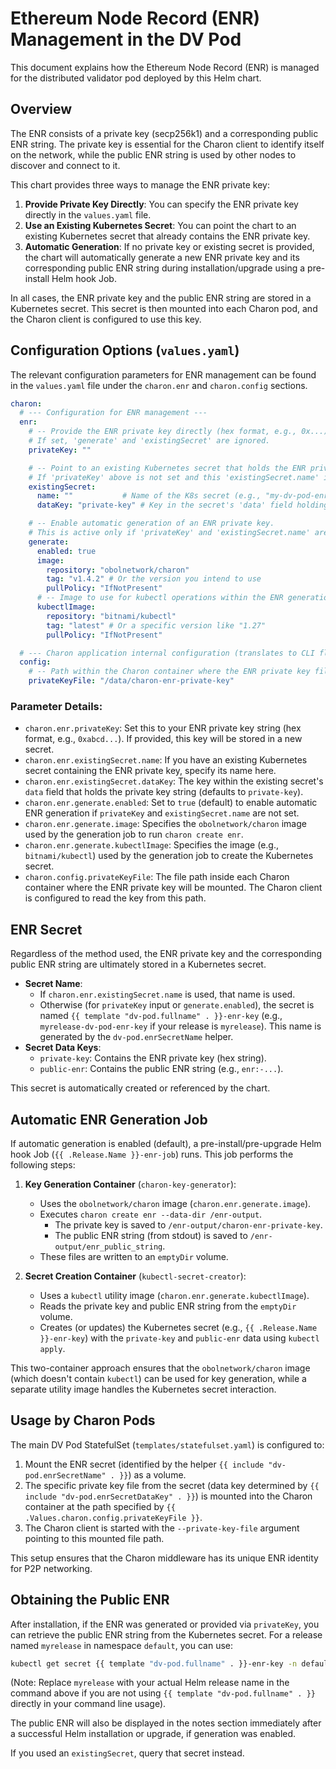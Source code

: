 # Ethereum Node Record (ENR) Management in the DV Pod

This document explains how the Ethereum Node Record (ENR) is managed for the distributed validator pod deployed by this Helm chart.

## Overview

The ENR consists of a private key (secp256k1) and a corresponding public ENR string. The private key is essential for the Charon client to identify itself on the network, while the public ENR string is used by other nodes to discover and connect to it.

This chart provides three ways to manage the ENR private key:

1.  **Provide Private Key Directly**: You can specify the ENR private key directly in the `values.yaml` file.
2.  **Use an Existing Kubernetes Secret**: You can point the chart to an existing Kubernetes secret that already contains the ENR private key.
3.  **Automatic Generation**: If no private key or existing secret is provided, the chart will automatically generate a new ENR private key and its corresponding public ENR string during installation/upgrade using a pre-install Helm hook Job.

In all cases, the ENR private key and the public ENR string are stored in a Kubernetes secret. This secret is then mounted into each Charon pod, and the Charon client is configured to use this key.

## Configuration Options (`values.yaml`)

The relevant configuration parameters for ENR management can be found in the `values.yaml` file under the `charon.enr` and `charon.config` sections.

```yaml
charon:
  # --- Configuration for ENR management ---
  enr:
    # -- Provide the ENR private key directly (hex format, e.g., 0x...). 
    # If set, 'generate' and 'existingSecret' are ignored.
    privateKey: ""

    # -- Point to an existing Kubernetes secret that holds the ENR private key.
    # If 'privateKey' above is not set and this 'existingSecret.name' is provided, 'generate' is ignored.
    existingSecret:
      name: ""           # Name of the K8s secret (e.g., "my-dv-pod-enr-secret")
      dataKey: "private-key" # Key in the secret's 'data' field holding the private key hex string.

    # -- Enable automatic generation of an ENR private key.
    # This is active only if 'privateKey' and 'existingSecret.name' are NOT set.
    generate:
      enabled: true
      image:
        repository: "obolnetwork/charon"
        tag: "v1.4.2" # Or the version you intend to use
        pullPolicy: "IfNotPresent"
      # -- Image to use for kubectl operations within the ENR generation job
      kubectlImage:
        repository: "bitnami/kubectl"
        tag: "latest" # Or a specific version like "1.27"
        pullPolicy: "IfNotPresent"

  # --- Charon application internal configuration (translates to CLI flags) ---
  config:
    # -- Path within the Charon container where the ENR private key file will be mounted.
    privateKeyFile: "/data/charon-enr-private-key"
```

### Parameter Details:

*   `charon.enr.privateKey`: Set this to your ENR private key string (hex format, e.g., `0xabcd...`). If provided, this key will be stored in a new secret.
*   `charon.enr.existingSecret.name`: If you have an existing Kubernetes secret containing the ENR private key, specify its name here.
*   `charon.enr.existingSecret.dataKey`: The key within the existing secret's `data` field that holds the private key string (defaults to `private-key`).
*   `charon.enr.generate.enabled`: Set to `true` (default) to enable automatic ENR generation if `privateKey` and `existingSecret.name` are not set.
*   `charon.enr.generate.image`: Specifies the `obolnetwork/charon` image used by the generation job to run `charon create enr`.
*   `charon.enr.generate.kubectlImage`: Specifies the image (e.g., `bitnami/kubectl`) used by the generation job to create the Kubernetes secret.
*   `charon.config.privateKeyFile`: The file path inside each Charon container where the ENR private key will be mounted. The Charon client is configured to read the key from this path.

## ENR Secret

Regardless of the method used, the ENR private key and the corresponding public ENR string are ultimately stored in a Kubernetes secret. 

*   **Secret Name**: 
    *   If `charon.enr.existingSecret.name` is used, that name is used.
    *   Otherwise (for `privateKey` input or `generate.enabled`), the secret is named `{{ template "dv-pod.fullname" . }}-enr-key` (e.g., `myrelease-dv-pod-enr-key` if your release is `myrelease`). This name is generated by the `dv-pod.enrSecretName` helper.
*   **Secret Data Keys**:
    *   `private-key`: Contains the ENR private key (hex string).
    *   `public-enr`: Contains the public ENR string (e.g., `enr:-...`).

This secret is automatically created or referenced by the chart.

## Automatic ENR Generation Job

If automatic generation is enabled (default), a pre-install/pre-upgrade Helm hook Job (`{{ .Release.Name }}-enr-job`) runs. This job performs the following steps:

1.  **Key Generation Container** (`charon-key-generator`):
    *   Uses the `obolnetwork/charon` image (`charon.enr.generate.image`).
    *   Executes `charon create enr --data-dir /enr-output`.
        *   The private key is saved to `/enr-output/charon-enr-private-key`.
        *   The public ENR string (from stdout) is saved to `/enr-output/enr_public_string`.
    *   These files are written to an `emptyDir` volume.

2.  **Secret Creation Container** (`kubectl-secret-creator`):
    *   Uses a `kubectl` utility image (`charon.enr.generate.kubectlImage`).
    *   Reads the private key and public ENR string from the `emptyDir` volume.
    *   Creates (or updates) the Kubernetes secret (e.g., `{{ .Release.Name }}-enr-key`) with the `private-key` and `public-enr` data using `kubectl apply`.

This two-container approach ensures that the `obolnetwork/charon` image (which doesn't contain `kubectl`) can be used for key generation, while a separate utility image handles the Kubernetes secret interaction.

## Usage by Charon Pods

The main DV Pod StatefulSet (`templates/statefulset.yaml`) is configured to:

1.  Mount the ENR secret (identified by the helper `{{ include "dv-pod.enrSecretName" . }}`) as a volume.
2.  The specific private key file from the secret (data key determined by `{{ include "dv-pod.enrSecretDataKey" . }}`) is mounted into the Charon container at the path specified by `{{ .Values.charon.config.privateKeyFile }}`.
3.  The Charon client is started with the `--private-key-file` argument pointing to this mounted file path.

This setup ensures that the Charon middleware has its unique ENR identity for P2P networking.

## Obtaining the Public ENR

After installation, if the ENR was generated or provided via `privateKey`, you can retrieve the public ENR string from the Kubernetes secret. For a release named `myrelease` in namespace `default`, you can use:

```bash
kubectl get secret {{ template "dv-pod.fullname" . }}-enr-key -n default -o jsonpath='{.data.public-enr}' | base64 --decode
```
(Note: Replace `myrelease` with your actual Helm release name in the command above if you are not using `{{ template "dv-pod.fullname" . }}` directly in your command line usage).

The public ENR will also be displayed in the notes section immediately after a successful Helm installation or upgrade, if generation was enabled.

If you used an `existingSecret`, query that secret instead.
